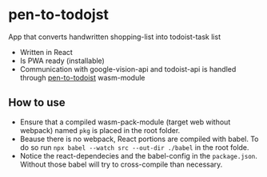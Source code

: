 # pen-to-todojst

App that converts handwritten shopping-list into todoist-task list

- Written in React
- Is PWA ready (installable)
- Communication with google-vision-api and todoist-api is handled through [pen-to-todoist](https://github.com/niilz/pen-to-todoist) wasm-module

## How to use

- Ensure that a compiled wasm-pack-module (target web without webpack) named `pkg` is placed in the root folder.
- Beause there is no webpack, React portions are compiled with babel. To do so run `npx babel --watch src --out-dir ./babel` in the root folde.
- Notice the react-dependecies and the babel-config in the `package.json`. Without those babel will try to cross-compile than necessary.
